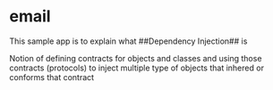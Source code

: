 # email

This sample app is to explain what ##Dependency Injection## is

Notion of defining contracts for objects and classes and using those contracts (protocols)
to inject multiple type of objects that inhered or conforms that contract 
